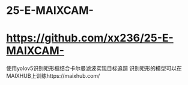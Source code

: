 # 25-E-MAIXCAM-
# https://github.com/xx236/25-E-MAIXCAM-
使用yolov5识别矩形框结合卡尔曼滤波实现目标追踪
识别矩形的模型可以在MAIXHUB上训练https://maixhub.com/
